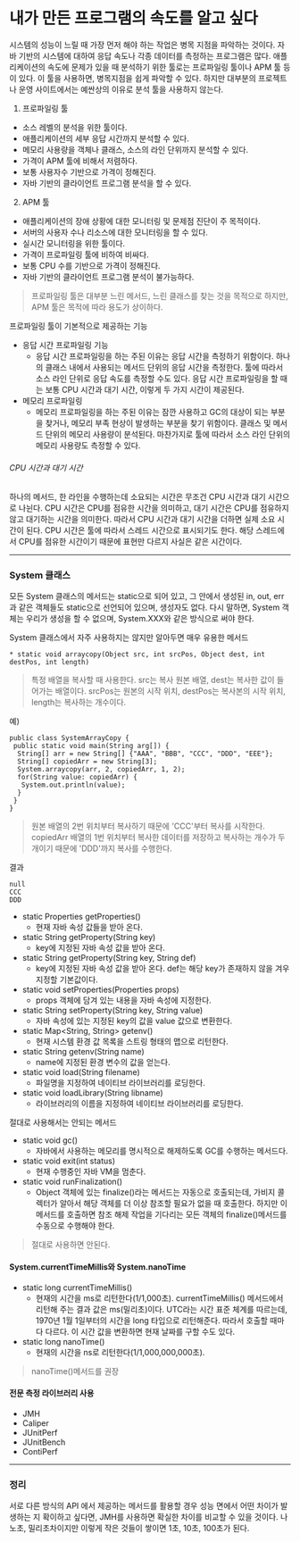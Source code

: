 # 내가 만든 프로그램의 속도를 알고 싶다
시스템의 성능이 느릴 때 가장 먼저 해야 하는 작업은 병목 지점을 파악하는 것이다. 자바 기반의 시스템에 대하여 응답 속도나 각종 데이터를 측정하는 프로그램은 많다.
 애플리케이션의 속도에 문제가 있을 때 분석하기 위한 툴로는 프로파일링 툴이나 APM 툴 등이 있다. 이 툴을 사용하면, 병목지점을 쉽게 파악할 수 있다.
 하지만 대부분의 프로젝트나 운영 사이트에서는 예싼상의 이유로 분석 툴을 사용하지 않는다.
 
1. 프로파일링 툴
  * 소스 레벨의 분석을 위한 툴이다.
  * 애플리케이션의 세부 응답 시간까지 분석할 수 있다.
  * 메모리 사용량을 객체나 클래스, 소스의 라인 단위까지 분석할 수 있다.
  * 가격이 APM 툴에 비해서 저렴하다.
  * 보통 사용자수 기반으로 가격이 정해진다.
  * 자바 기반의 클라이언트 프로그램 분석을 할 수 있다.
2. APM 툴
  * 애플리케이션의 장애 상황에 대한 모니터링 및 문제점 진단이 주 목적이다.
  * 서버의 사용자 수나 리소스에 대한 모니터링을 할 수 있다.
  * 실시간 모니터링을 위한 툴이다.
  * 가격이 프로파일링 툴에 비하여 비싸다.
  * 보통 CPU 수를 기반으로 가격이 정해진다.
  * 자바 기반의 클라이언트 프로그램 분석이 불가능하다.
> 프로파일링 툴은 대부분 느린 메서드, 느린 클래스를 찾는 것을 목적으로 하지만, APM 툴은 목적에 따라 용도가 상이하다.

프로파일링 툴이 기본적으로 제공하는 기능
* 응답 시간 프로파일링 기능
  * 응답 시간 프로파일링을 하는 주된 이유는 응답 시간을 측정하기 위함이다. 하나의 클래스 내에서 사용되는 메서드 단위의 응답 시간을 측정한다.
  툴에 따라서 소스 라인 단위로 응답 속도를 측정할 수도 있다. 응답 시간 프로파일링을 할 때는 보통 CPU 시간과 대기 시간, 이렇게 두 가지 시간이 제공된다.
* 메모리 프로파일링
  * 메모리 프로파일링을 하는 주된 이유는 잠깐 사용하고 GC의 대상이 되는 부분을 찾거나, 메모리 부족 현상이 발생하는 부분을 찾기 위함이다.
  클래스 및 메서드 단위의 메모리 사용량이 분석된다. 마찬가지로 툴에 따라서 소스 라인 단위의 메모리 사용량도 측정할 수 있다.
  
###### CPU 시간과 대기 시간
하나의 메서드, 한 라인을 수행하는데 소요되는 시간은 무조건 CPU 시간과 대기 시간으로 나뉜다. CPU 시간은 CPU를 점유한 시간을 의미하고, 대기 시간은 CPU를
 점유하지 않고 대기하는 시간을 의미한다. 따라서 CPU 시간과 대기 시간을 더하면 실제 소요 시간이 된다. CPU 시간은 툴에 따라서 스레드 시간으로
  표시되기도 한다. 해당 스레드에서 CPU를 점유한 시간이기 때문에 표현만 다르지 사실은 같은 시간이다.
<hr/>

### System 클래스
모든 System 클래스의 메서드는 static으로 되어 있고, 그 안에서 생성된 in, out, err과 같은 객체들도 static으로 선언되어 있으며, 생성자도 없다.
다시 말하면, System 객체는 우리가 생성을 할 수 없으며, System.XXX와 같은 방식으로 써야 한다.

System 클래스에서 자주 사용하지는 않지만 알아두면 매우 유용한 메서드
```
* static void arraycopy(Object src, int srcPos, Object dest, int destPos, int length)
```
> 특정 배열을 복사할 때 사용한다. src는 복사 원본 배열, dest는 복사한 값이 들어가는 배열이다. srcPos는 원본의 시작 위치, destPos는 복사본의 시작 위치, length는 복사하는 개수이다.

예)
```
public class SystemArrayCopy {
 public static void main(String arg[]) {
  String[] arr = new String[] {"AAA", "BBB", "CCC", "DDD", "EEE"};
  String[] copiedArr = new String[3];
  System.arraycopy(arr, 2, copiedArr, 1, 2);
  for(String value: copiedArr) {
   System.out.println(value);
  }
 }
}
```
> 원본 배열의 2번 위치부터 복사하기 때문에 'CCC'부터 복사를 시작한다. copiedArr 배열의 1번 위치부터 복사한 데이터를 저장하고 복사하는 개수가 두 개이기 때문에 'DDD'까지 복사를 수행한다.

결과
```
null
CCC
DDD
```

* static Properties getProperties()
  * 현재 자바 속성 값들을 받아 온다.
* static String getProperty(String key)
  * key에 지정된 자바 속성 값을 받아 온다.
* static String getProperty(String key, String def)
  * key에 지정된 자바 속성 값을 받아 온다. def는 해당 key가 존재하지 않을 겨우 지정할 기본값이다.
* static void setProperties(Properties props)
  * props 객체에 담겨 있는 내용을 자바 속성에 지정한다.
* static String setProperty(String key, String value)
  * 자바 속성에 있는 지정된 key의 값을 value 값으로 변환한다.
* static Map<String, String> getenv()
  * 현재 시스템 환경 값 목록을 스트링 형태의 맵으로 리턴한다.
* static String getenv(String name)
  * name에 지정된 환경 변수의 값을 얻는다.
* static void load(String filename)
  * 파일명을 지정하여 네이티브 라이브러리를 로딩한다.
* static void loadLibrary(String libname)
  * 라이브러리의 이름을 지정하여 네이티브 라이브러리를 로딩한다.

절대로 사용해서는 안되는 메서드
* static void gc()
  * 자바에서 사용하는 메모리를 명시적으로 해제하도록 GC를 수행하는 메서드다.
* static void exit(int status)
  * 현재 수행중인 자바 VM을 멈춘다. 
* static void runFinalization()
  * Object 객체에 있는 finalize()라는 메서드는 자동으로 호출되는데, 가비지 콜렉터가 알아서 해당 객체를 더 이상 참조할 필요가 없을 때 호출한다. 하지만 이 메서드를 호출하면 참조 해제 작업을 기다리는 모든 객체의 finalize()메서드를 수동으로 수행해야 한다.
  
> 절대로 사용하면 안된다.

#### System.currentTimeMillis와 System.nanoTime
* static long currentTimeMillis()
  * 현재의 시간을 ms로 리턴한다(1/1,000초).
currentTimeMillis() 메서드에서 리턴해 주는 결과 값은 ms(밀리초)이다. UTC라는 시간 표준 체계를 따르는데, 1970년 1월 1일부터의 시간을 long 타입으로 리턴해준다. 따라서 호출할 때마다 다르다. 이 시간 값을 변환하면 현재 날짜를 구할 수도 있다.
* static long nanoTime()
  * 현재의 시간을 ns로 리턴한다(1/1,000,000,000초).
  
> nanoTime()메서드를 권장

#### 전문 측정 라이브러리 사용
* JMH
* Caliper
* JUnitPerf
* JUnitBench
* ContiPerf
<hr/>

### 정리
서로 다른 방식의 API 에서 제공하는 메서드를 활용할 경우 성능 면에서 어떤 차이가 발생하는 지 확이하고 싶다면, JMH를 사용하면 확실한 차이를 비교할 수 있을 것이다. 나노초, 밀리초차이지만 이렇게 작은 것들이 쌓이면 1초, 10초, 100초가 된다.
